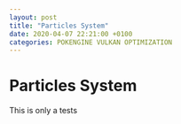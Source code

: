 ```yaml
---
layout: post
title: "Particles System"
date: 2020-04-07 22:21:00 +0100
categories: POKENGINE VULKAN OPTIMIZATION
---
```


# Particles System

This is only a tests
